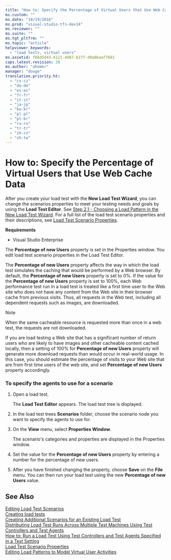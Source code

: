 ```yaml
---
title: "How to: Specify the Percentage of Virtual Users that Use Web Cache Data | Microsoft Docs"
ms.custom: ""
ms.date: "10/19/2016"
ms.prod: "visual-studio-tfs-dev14"
ms.reviewer: ""
ms.suite: ""
ms.tgt_pltfrm: ""
ms.topic: "article"
helpviewer_keywords: 
  - "load tests, virtual users"
ms.assetid: f66d5d43-4121-4487-b27f-d0a0baaf7601
caps.latest.revision: 20
ms.author: "ahomer"
manager: "douge"
translation.priority.ht: 
  - "cs-cz"
  - "de-de"
  - "es-es"
  - "fr-fr"
  - "it-it"
  - "ja-jp"
  - "ko-kr"
  - "pl-pl"
  - "pt-br"
  - "ru-ru"
  - "tr-tr"
  - "zh-cn"
  - "zh-tw"
---
```

# How to: Specify the Percentage of Virtual Users that Use Web Cache Data
After you create your load test with the **New Load Test Wizard**, you can change the scenarios properties to meet your testing needs and goals by using the **Load Test Editor**. See [Step 2.1 - Choosing a Load Pattern in the New Load Test Wizard](../test_notintoc/creating-load-tests.md#CreatingLoadTestsUsingWizardStep2_1). For a full list of the load test scenario properties and their descriptions, see [Load Test Scenario Properties](../test/load-test-scenario-properties.md).  
  
 **Requirements**  
  
-   Visual Studio Enterprise  
  
 The **Percentage of new Users** property is set in the Properties window. You edit load test scenario properties in the Load Test Editor.  
  
 The **Percentage of new Users** property affects the way in which the load test simulates the caching that would be performed by a Web browser. By default, the **Percentage of new Users** property is set to 0%. If the value for the **Percentage of new Users** property is set to 100%, each Web performance test run in a load test is treated like a first time user to the Web site who does not have any content from the Web site in their browser cache from previous visits. Thus, all requests in the Web test, including all dependent requests such as images, are downloaded.  
  
> [!NOTE]
>  When the same cacheable resource is requested more than once in a web test, the requests are not downloaded.  
  
 If you are load testing a Web site that has a significant number of return users who are likely to have images and other cacheable content cached locally, then a setting of 100% for **Percentage of new Users** property will generate more download requests than would occur in real-world usage. In this case, you should estimate the percentage of visits to your Web site that are from first time users of the web site, and set **Percentage of new Users** property accordingly.  
  
### To specify the agents to use for a scenario  
  
1.  Open a load test.  
  
     The **Load Test Editor** appears. The load test tree is displayed.  
  
2.  In the load test trees **Scenarios** folder, choose the scenario node you want to specify the agents to use for.  
  
3.  On the **View** menu, select **Properties Window**.  
  
     The scenario's categories and properties are displayed in the Properties window.  
  
4.  Set the value for the **Percentage of new Users** property by entering a number for the percentage of new users.  
  
5.  After you have finished changing the property, choose **Save** on the **File** menu. You can then run your load test using the new **Percentage of new Users** value.  
  
## See Also  
 [Editing Load Test Scenarios](../test/editing-load-test-scenarios-using-the-load-test-editor.md)   
 [Creating load tests](../test_notintoc/creating-load-tests.md)   
 [Creating Additional Scenarios for an Existing Load Test](../test_notintoc/creating-additional-scenarios-for-an-existing-load-test.md)   
 [Distributing Load Test Runs Across Multiple Test Machines Using Test Controllers and Test Agents](../test/6e67a587-8aad-48cc-a8c0-6d4b399f3731.md)   
 [How to: Run a Load Test Using Test Controllers and Test Agents Specified in a Test Setting](../test_notintoc/e08eb231-55b7-4d9c-9be5-4fe1051a12b7.md)   
 [Load Test Scenario Properties](../test/load-test-scenario-properties.md)   
 [Editing Load Patterns to Model Virtual User Activities](../test/editing-load-patterns-to-model-virtual-user-activities.md)